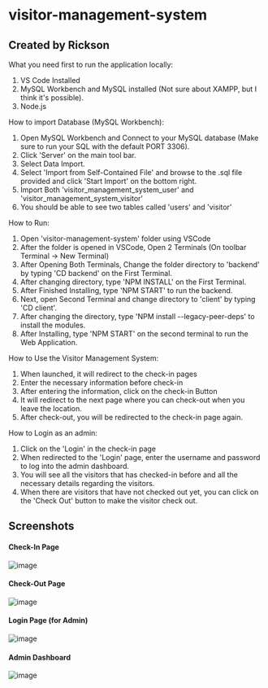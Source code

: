 # visitor-management-system
## Created by Rickson

What you need first to run the application locally:
1. VS Code Installed
2. MySQL Workbench and MySQL installed (Not sure about XAMPP, but I think it's possible).
3. Node.js

How to import Database (MySQL Workbench):
1. Open MySQL Workbench and Connect to your MySQL database (Make sure to run your SQL with the default PORT 3306).
2. Click 'Server' on the main tool bar.
3. Select Data Import.
4. Select 'Import from Self-Contained File' and browse to the .sql file provided and click 'Start Import' on the bottom right.
5. Import Both 'visitor_management_system_user' and 'visitor_management_system_visitor'
6. You should be able to see two tables called 'users' and 'visitor'

How to Run:
1. Open 'visitor-management-system' folder using VSCode
2. After the folder is opened in VSCode, Open 2 Terminals (On toolbar Terminal -> New Terminal)
3. After Opening Both Terminals, Change the folder directory to 'backend' by typing 'CD backend' on the First Terminal.
4. After changing directory, type 'NPM INSTALL' on the First Terminal.
5. After Finished Installing, type 'NPM START' to run the backend.
6. Next, open Second Terminal and change directory to 'client' by typing 'CD client'.
7. After changing the directory, type 'NPM install --legacy-peer-deps' to install the modules.
8. After Installing, type 'NPM START' on the second terminal to run the Web Application.

How to Use the Visitor Management System:
1. When launched, it will redirect to the check-in pages
2. Enter the necessary information before check-in
3. After entering the information, click on the check-in Button
4. It will redirect to the next page where you can check-out when you leave the location.
5. After check-out, you will be redirected to the check-in page again.

How to Login as an admin:
1. Click on the 'Login' in the check-in page
2. When redirected to the 'Login' page, enter the username and password to log into the admin dashboard.
3. You will see all the visitors that has checked-in before and all the necessary details regarding the visitors.
4. When there are visitors that have not checked out yet, you can click on the 'Check Out' button to make the visitor check out.


## Screenshots

#### Check-In Page
![image](https://user-images.githubusercontent.com/80836157/232684845-9efbf6ae-05ab-4e9c-af68-cd15971abcc7.png)

#### Check-Out Page
![image](https://user-images.githubusercontent.com/80836157/232685097-a245fea5-7e0d-4eba-87d9-cf983ff7364d.png)

#### Login Page (for Admin)
![image](https://user-images.githubusercontent.com/80836157/232685509-d3d222d8-4c95-4ffb-a797-f8adac282314.png)

#### Admin Dashboard
![image](https://user-images.githubusercontent.com/80836157/232685836-5db2a357-8863-4dc9-9077-8c2665daa174.png)
